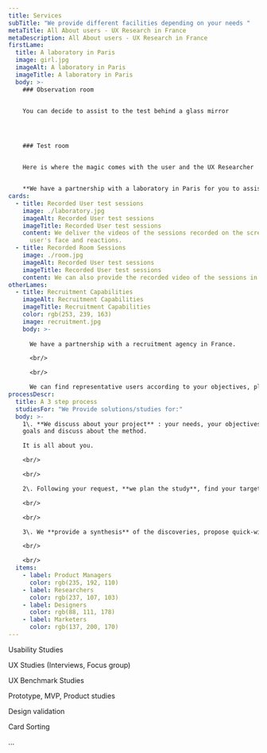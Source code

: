 ```yaml
---
title: Services
subTitle: "We provide different facilities depending on your needs "
metaTitle: All About users - UX Research in France
metaDescription: All About users - UX Research in France
firstLame:
  title: A laboratory in Paris
  image: girl.jpg
  imageAlt: A laboratory in Paris
  imageTitle: A laboratory in Paris
  body: >-
    ### Observation room


    You can decide to assist to the test behind a glass mirror




    ### Test room


    Here is where the magic comes with the user and the UX Researcher 


    **We have a partnership with a laboratory in Paris for you to assist to the sessions if needed.**
cards:
  - title: Recorded User test sessions
    image: ./laboratory.jpg
    imageAlt: Recorded User test sessions
    imageTitle: Recorded User test sessions
    content: We deliver the videos of the sessions recorded on the screen with the
      user's face and reactions.
  - title: Recorded Room Sessions
    image: ./room.jpg
    imageAlt: Recorded User test sessions
    imageTitle: Recorded User test sessions
    content: We can also provide the recorded video of the sessions in the room.
otherLames:
  - title: Recruitment Capabilities
    imageAlt: Recruitment Capabilities
    imageTitle: Recruitment Capabilities
    color: rgb(253, 239, 163)
    image: recruitment.jpg
    body: >-
      
      We have a partnership with a recruitment agency in France. 

      <br/>

      <br/>

      We can find representative users according to your objectives, plan the sessions, handle incentives.
processDescr:
  title: A 3 step process
  studiesFor: "We Provide solutions/studies for:"
  body: >-
    1\. **We discuss about your project** : your needs, your objectives, your
    goals and discuss about the method.

    It is all about you. 

    ​<br/>

    ​<br/>

    2\. Following your request, **we plan the study**, find your targeted audience, write the guide, manage the study and of course you assist to the whole process. 

    ​<br/>

    ​<br/>

    3\. We **provide a synthesis** of the discoveries, propose quick-wins and recommandations

    ​<br/>

    ​<br/>
  items:
    - label: Product Managers
      color: rgb(235, 192, 110)
    - label: Researchers
      color: rgb(237, 107, 103)
    - label: Designers
      color: rgb(88, 111, 178)
    - label: Marketers
      color: rgb(137, 200, 170)
---
```

Usability Studies

UX Studies  (Interviews, Focus group)

UX Benchmark Studies

Prototype, MVP, Product studies

Design validation

Card Sorting

 ...